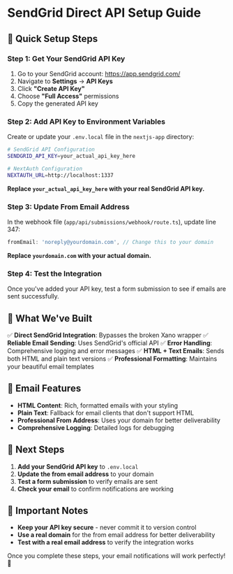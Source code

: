 # SendGrid Direct API Setup Guide

## 🚀 **Quick Setup Steps**

### **Step 1: Get Your SendGrid API Key**

1. Go to your SendGrid account: https://app.sendgrid.com/
2. Navigate to **Settings** → **API Keys**
3. Click **"Create API Key"**
4. Choose **"Full Access"** permissions
5. Copy the generated API key

### **Step 2: Add API Key to Environment Variables**

Create or update your `.env.local` file in the `nextjs-app` directory:

```bash
# SendGrid API Configuration
SENDGRID_API_KEY=your_actual_api_key_here

# NextAuth Configuration
NEXTAUTH_URL=http://localhost:1337
```

**Replace `your_actual_api_key_here` with your real SendGrid API key.**

### **Step 3: Update From Email Address**

In the webhook file (`app/api/submissions/webhook/route.ts`), update line 347:

```typescript
fromEmail: 'noreply@yourdomain.com', // Change this to your domain
```

**Replace `yourdomain.com` with your actual domain.**

### **Step 4: Test the Integration**

Once you've added your API key, test a form submission to see if emails are sent successfully.

## 🔧 **What We've Built**

✅ **Direct SendGrid Integration**: Bypasses the broken Xano wrapper
✅ **Reliable Email Sending**: Uses SendGrid's official API
✅ **Error Handling**: Comprehensive logging and error messages
✅ **HTML + Text Emails**: Sends both HTML and plain text versions
✅ **Professional Formatting**: Maintains your beautiful email templates

## 📧 **Email Features**

- **HTML Content**: Rich, formatted emails with your styling
- **Plain Text**: Fallback for email clients that don't support HTML
- **Professional From Address**: Uses your domain for better deliverability
- **Comprehensive Logging**: Detailed logs for debugging

## 🎯 **Next Steps**

1. **Add your SendGrid API key** to `.env.local`
2. **Update the from email address** to your domain
3. **Test a form submission** to verify emails are sent
4. **Check your email** to confirm notifications are working

## 🚨 **Important Notes**

- **Keep your API key secure** - never commit it to version control
- **Use a real domain** for the from email address for better deliverability
- **Test with a real email address** to verify the integration works

Once you complete these steps, your email notifications will work perfectly! 🎉








